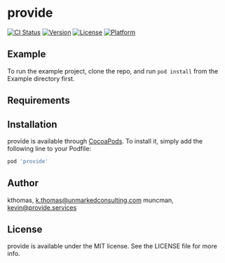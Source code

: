 # provide

[![CI Status](https://img.shields.io/travis/kthomas/provide.svg?style=flat)](https://travis-ci.org/kthomas/provide)
[![Version](https://img.shields.io/cocoapods/v/provide.svg?style=flat)](https://cocoapods.org/pods/provide)
[![License](https://img.shields.io/cocoapods/l/provide.svg?style=flat)](https://cocoapods.org/pods/provide)
[![Platform](https://img.shields.io/cocoapods/p/provide.svg?style=flat)](https://cocoapods.org/pods/provide)

## Example

To run the example project, clone the repo, and run `pod install` from the Example directory first.

## Requirements

## Installation

provide is available through [CocoaPods](https://cocoapods.org). To install
it, simply add the following line to your Podfile:

```ruby
pod 'provide'
```

## Author

kthomas, k.thomas@unmarkedconsulting.com
muncman, kevin@provide.services

## License

provide is available under the MIT license. See the LICENSE file for more info.
